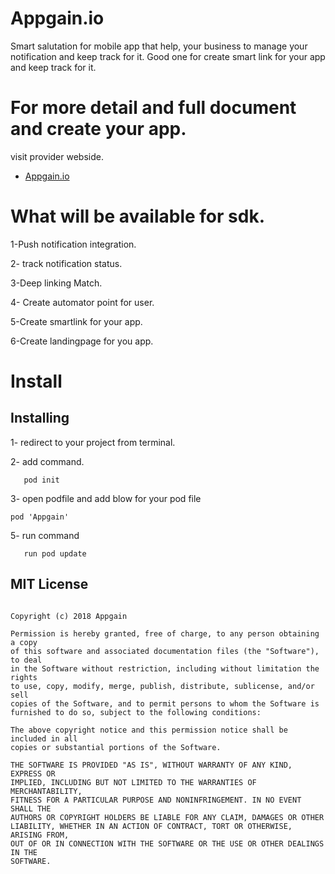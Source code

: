 # Appgain.io
Smart salutation  for mobile app that help, your business to manage your notification and keep track for it. 
Good one for create smart link for your app and keep track for it.

# For more detail and full document and create your app.
visit provider webside.
- [Appgain.io](https://www.appgain.io)


# What will be available for sdk.
1-Push notification integration.

2- track notification status.

3-Deep linking Match.

4- Create automator point for user.

5-Create smartlink for your app.

6-Create landingpage for you app.

# Install

##  Installing
1- redirect to your project from terminal.

2- add command.
```
   pod init
   ```
3- open podfile and add blow for your pod file 
   ```
   pod 'Appgain'
   ```
5- run command 
```
   run pod update
   ```
## MIT License
```

Copyright (c) 2018 Appgain

Permission is hereby granted, free of charge, to any person obtaining a copy
of this software and associated documentation files (the "Software"), to deal
in the Software without restriction, including without limitation the rights
to use, copy, modify, merge, publish, distribute, sublicense, and/or sell
copies of the Software, and to permit persons to whom the Software is
furnished to do so, subject to the following conditions:

The above copyright notice and this permission notice shall be included in all
copies or substantial portions of the Software.

THE SOFTWARE IS PROVIDED "AS IS", WITHOUT WARRANTY OF ANY KIND, EXPRESS OR
IMPLIED, INCLUDING BUT NOT LIMITED TO THE WARRANTIES OF MERCHANTABILITY,
FITNESS FOR A PARTICULAR PURPOSE AND NONINFRINGEMENT. IN NO EVENT SHALL THE
AUTHORS OR COPYRIGHT HOLDERS BE LIABLE FOR ANY CLAIM, DAMAGES OR OTHER
LIABILITY, WHETHER IN AN ACTION OF CONTRACT, TORT OR OTHERWISE, ARISING FROM,
OUT OF OR IN CONNECTION WITH THE SOFTWARE OR THE USE OR OTHER DEALINGS IN THE
SOFTWARE.
```

